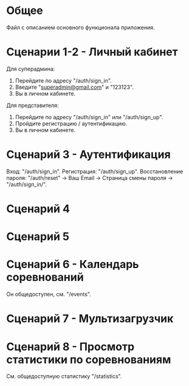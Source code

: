 # Общее 
Файл с описанием основного функционала приложения.

# Сценарии 1-2 - Личный кабинет
Для суперадмина:
1. Перейдите по адресу "/auth/sign_in".
2. Введите "superadmin@gmail.com" и "123123".
3. Вы в личном кабинете.

Для представителя:
1. Перейдите по адресу "/auth/sign_in" или "/auth/sign_up".
2. Пройдите регистрацию / аутентификацию.
3. Вы в личном кабинете.

# Сценарий 3 - Аутентификация
Вход: "/auth/sign_in".
Регистрация: "/auth/sign_up".
Восстановление пароля: "/auth/reset" -> Ваш Email -> Страница смены пароля -> "/auth/sign_in/".

# Cценарий 4
# Сценарий 5

# Сценарий 6 - Календарь соревнований
Он общедоступен, см. "/events".

# Сценарий 7 - Мультизагрузчик

# Сценарий 8 - Просмотр статистики по соревнованиям
См. общедоступную статистику "/statistics".

